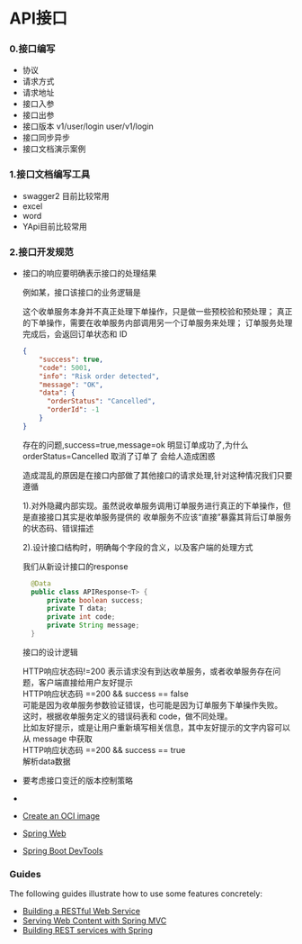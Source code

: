 # API接口

### 0.接口编写
* 协议
* 请求方式
* 请求地址
* 接口入参
* 接口出参
* 接口版本   v1/user/login    user/v1/login
* 接口同步异步   
* 接口文档演示案例

### 1.接口文档编写工具
* swagger2 目前比较常用
* excel
* word
* YApi目前比较常用
### 2.接口开发规范
* 接口的响应要明确表示接口的处理结果

  例如某，接口该接口的业务逻辑是
  
  这个收单服务本身并不真正处理下单操作，只是做一些预校验和预处理；
  真正的下单操作，需要在收单服务内部调用另一个订单服务来处理；
  订单服务处理完成后，会返回订单状态和 ID
  ~~~json
  {
      "success": true,
      "code": 5001,
      "info": "Risk order detected",
      "message": "OK",
      "data": {
        "orderStatus": "Cancelled",
        "orderId": -1
      }
  }
  ~~~
  存在的问题,success=true,message=ok 明显订单成功了,为什么orderStatus=Cancelled 取消了订单了
  会给人造成困惑
  
  造成混乱的原因是在接口内部做了其他接口的请求处理,针对这种情况我们只要遵循
  
  1).对外隐藏内部实现。虽然说收单服务调用订单服务进行真正的下单操作，但是直接接口其实是收单服务提供的
  收单服务不应该“直接”暴露其背后订单服务的状态码、错误描述
  
  2).设计接口结构时，明确每个字段的含义，以及客户端的处理方式
  
  我们从新设计接口的response
  ```java
    @Data
    public class APIResponse<T> {
        private boolean success;
        private T data;
        private int code;
        private String message;
    }
  ```
  接口的设计逻辑
  
  HTTP响应状态码!=200 表示请求没有到达收单服务，或者收单服务存在问题，客户端直接给用户友好提示  
  HTTP响应状态码 ==200 && success == false  
  可能是因为收单服务参数验证错误，也可能是因为订单服务下单操作失败。  
  这时，根据收单服务定义的错误码表和 code，做不同处理。  
  比如友好提示，或是让用户重新填写相关信息，其中友好提示的文字内容可以从 message 中获取  
  HTTP响应状态码 ==200 && success == true  
  解析data数据
  
* 要考虑接口变迁的版本控制策略  
  
  
* 
* [Create an OCI image](https://docs.spring.io/spring-boot/docs/2.4.0/maven-plugin/reference/html/#build-image)
* [Spring Web](https://docs.spring.io/spring-boot/docs/2.4.0/reference/htmlsingle/#boot-features-developing-web-applications)
* [Spring Boot DevTools](https://docs.spring.io/spring-boot/docs/2.4.0/reference/htmlsingle/#using-boot-devtools)

### Guides
The following guides illustrate how to use some features concretely:

* [Building a RESTful Web Service](https://spring.io/guides/gs/rest-service/)
* [Serving Web Content with Spring MVC](https://spring.io/guides/gs/serving-web-content/)
* [Building REST services with Spring](https://spring.io/guides/tutorials/bookmarks/)

